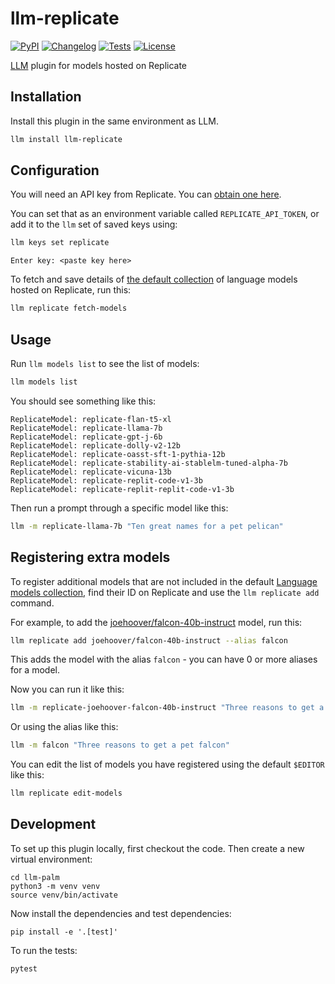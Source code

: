 # llm-replicate

[![PyPI](https://img.shields.io/pypi/v/llm-replicate.svg)](https://pypi.org/project/llm-replicate/)
[![Changelog](https://img.shields.io/github/v/release/simonw/llm-replicate?include_prereleases&label=changelog)](https://github.com/simonw/llm-replicate/releases)
[![Tests](https://github.com/simonw/llm-replicate/workflows/Test/badge.svg)](https://github.com/simonw/llm-replicate/actions?query=workflow%3ATest)
[![License](https://img.shields.io/badge/license-Apache%202.0-blue.svg)](https://github.com/simonw/llm-replicate/blob/main/LICENSE)

[LLM](https://llm.datasette.io/) plugin for models hosted on Replicate

## Installation

Install this plugin in the same environment as LLM.
```bash
llm install llm-replicate
```
## Configuration

You will need an API key from Replicate. You can [obtain one here](https://replicate.com/account/api-tokens).

You can set that as an environment variable called `REPLICATE_API_TOKEN`, or add it to the `llm` set of saved keys using:

```bash
llm keys set replicate
```
```
Enter key: <paste key here>
```
To fetch and save details of [the default collection](https://replicate.com/collections/language-models) of language models hosted on Replicate, run this:
```bash
llm replicate fetch-models
```

## Usage

Run `llm models list` to see the list of models:

```bash
llm models list
```
You should see something like this:
```
ReplicateModel: replicate-flan-t5-xl
ReplicateModel: replicate-llama-7b
ReplicateModel: replicate-gpt-j-6b
ReplicateModel: replicate-dolly-v2-12b
ReplicateModel: replicate-oasst-sft-1-pythia-12b
ReplicateModel: replicate-stability-ai-stablelm-tuned-alpha-7b
ReplicateModel: replicate-vicuna-13b
ReplicateModel: replicate-replit-code-v1-3b
ReplicateModel: replicate-replit-replit-code-v1-3b
```
Then run a prompt through a specific model like this:
```bash
llm -m replicate-llama-7b "Ten great names for a pet pelican"
```

## Registering extra models

To register additional models that are not included in the default [Language models collection](https://replicate.com/collections/language-models), find their ID on Replicate and use the `llm replicate add` command.

For example, to add the [joehoover/falcon-40b-instruct](https://replicate.com/joehoover/falcon-40b-instruct) model, run this:

```bash
llm replicate add joehoover/falcon-40b-instruct --alias falcon
```
This adds the model with the alias `falcon` - you can have 0 or more aliases for a model.

Now you can run it like this:
```bash
llm -m replicate-joehoover-falcon-40b-instruct "Three reasons to get a pet falcon"
```
Or using the alias like this:
```bash
llm -m falcon "Three reasons to get a pet falcon"
```
You can edit the list of models you have registered using the default `$EDITOR` like this:
```bash
llm replicate edit-models
```

## Development

To set up this plugin locally, first checkout the code. Then create a new virtual environment:

    cd llm-palm
    python3 -m venv venv
    source venv/bin/activate

Now install the dependencies and test dependencies:

    pip install -e '.[test]'

To run the tests:

    pytest
